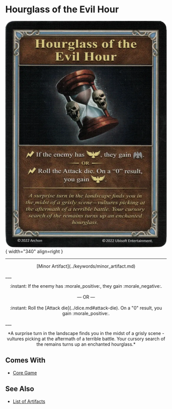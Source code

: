 # Hourglass of the Evil Hour

![Hourglass of the Evil Hour](../assets/artifacts_minor-hourglass_of_the_evil_hour.webp){ width="340" align=right }
___
<p style="text-align: center;" markdown>[Minor Artifact](../keywords/minor_artifact.md)</p>
___
<p style="text-align: center;" markdown>:instant: If the enemy has :morale_positive:, they gain :morale_negative:.<br><br>— OR —<br><br>:instant: Roll the [Attack die](../dice.md#attack-die). On a "0" result, you gain :morale_positive:.</p>
___
<p style="text-align: center;" markdown>*A surprise turn in the landscape finds you in the midst of a grisly scene - vultures picking at the aftermath of a terrible battle. Your cursory search of the remains turns up an enchanted hourglass.*</p>


## Comes With

- [Core Game](../content/core_game.md)


## See Also


- [List of Artifacts](index.md)
